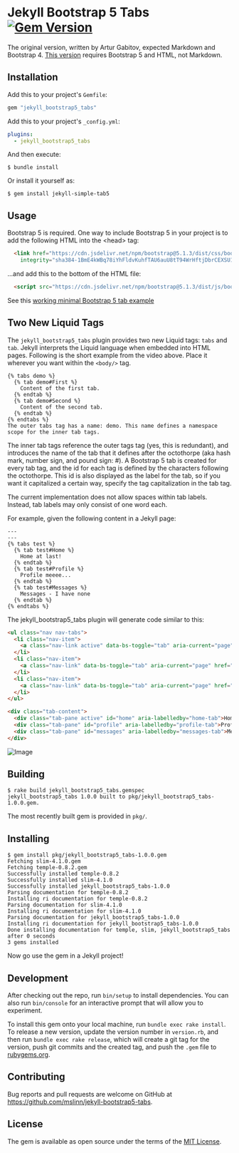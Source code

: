 Jekyll Bootstrap 5 Tabs
[![Gem Version](https://badge.fury.io/rb/jekyll_bootstrap5_tabs.svg)](https://badge.fury.io/rb/jekyll_bootstrap5_tabs)
===========

The original version, written by Artur Gabitov, expected Markdown and Bootstrap 4.
[This version](https://rubygems.org/gems/jekyll_bootstrap5_tabs) requires Bootstrap 5 and HTML, not Markdown.


## Installation

Add this to your project's `Gemfile`:
```ruby
gem "jekyll_bootstrap5_tabs"
```

Add this to your project's `_config.yml`:

```yaml
plugins:
  - jekyll_bootstrap5_tabs
```

And then execute:

    $ bundle install

Or install it yourself as:

    $ gem install jekyll-simple-tab5


## Usage

Bootstrap 5 is required. One way to include Bootstrap 5 in your project is to add the following HTML into the &lt;head> tag:
```html
  <link href="https://cdn.jsdelivr.net/npm/bootstrap@5.1.3/dist/css/bootstrap.min.css" rel="stylesheet"
    integrity="sha384-1BmE4kWBq78iYhFldvKuhfTAU6auU8tT94WrHftjDbrCEXSU1oBoqyl2QvZ6jIW3" crossorigin="anonymous">
```
...and add this to the bottom of the HTML file:
```html
  <script src="https://cdn.jsdelivr.net/npm/bootstrap@5.1.3/dist/js/bootstrap.bundle.min.js"></script>
```

See this [working minimal Bootstrap 5 tab example](https://codepen.io/mslinn/pen/OJOjVPR)

## Two New Liquid Tags
The `jekyll_bootstrap5_tabs` plugin provides two new Liquid tags: `tabs` and `tab`.
Jekyll interprets the Liquid language when embedded into HTML pages.
Following is the short example from the video above.
Place it wherever you want within the `<body/>` tag.
```
{% tabs demo %}
  {% tab demo#First %}
    Content of the first tab.
  {% endtab %}
  {% tab demo#Second %}
    Content of the second tab.
  {% endtab %}
{% endtabs %}
The outer tabs tag has a name: demo. This name defines a namespace scope for the inner tab tags.
```

The inner tab tags reference the outer tags tag (yes, this is redundant), and introduces the name of the tab that it defines after the octothorpe (aka hash mark, number sign, and pound sign: #). A Bootstrap 5 tab is created for every tab tag, and the id for each tag is defined by the characters following the octothorpe. This id is also displayed as the label for the tab, so if you want it capitalized a certain way, specify the tag capitalization in the tab tag.

The current implementation does not allow spaces within tab labels. Instead, tab labels may only consist of one word each.

For example, given the following content in a Jekyll page:
```
---
---
{% tabs test %}
  {% tab test#Home %}
    Home at last!
  {% endtab %}
  {% tab test#Profile %}
    Profile meeee...
  {% endtab %}
  {% tab test#Messages %}
    Messages - I have none
  {% endtab %}
{% endtabs %}
```
The jekyll_bootstrap5_tabs plugin will generate code similar to this:
```html
<ul class="nav nav-tabs">
  <li class="nav-item">
    <a class="nav-link active" data-bs-toggle="tab" aria-current="page" href="#home">Home</a>
  </li>
  <li class="nav-item">
    <a class="nav-link" data-bs-toggle="tab" aria-current="page" href="#profile">Profile</a>
  </li>
  <li class="nav-item">
    <a class="nav-link" data-bs-toggle="tab" aria-current="page" href="#messages">Messages</a>
  </li>
</ul>

<div class="tab-content">
  <div class="tab-pane active" id="home" aria-labelledby="home-tab">Home at last!</div>
  <div class="tab-pane" id="profile" aria-labelledby="profile-tab">Profile meeee...</div>
  <div class="tab-pane" id="messages" aria-labelledby="messages-tab">Messages - I have none</div>
</div>
```

![Image](docs/tab-screen.gif)


## Building

```shell
$ rake build jekyll_bootstrap5_tabs.gemspec
jekyll_bootstrap5_tabs 1.0.0 built to pkg/jekyll_bootstrap5_tabs-1.0.0.gem.
```

The most recently built gem is provided in `pkg/`.


## Installing

```shell
$ gem install pkg/jekyll_bootstrap5_tabs-1.0.0.gem
Fetching slim-4.1.0.gem
Fetching temple-0.8.2.gem
Successfully installed temple-0.8.2
Successfully installed slim-4.1.0
Successfully installed jekyll_bootstrap5_tabs-1.0.0
Parsing documentation for temple-0.8.2
Installing ri documentation for temple-0.8.2
Parsing documentation for slim-4.1.0
Installing ri documentation for slim-4.1.0
Parsing documentation for jekyll_bootstrap5_tabs-1.0.0
Installing ri documentation for jekyll_bootstrap5_tabs-1.0.0
Done installing documentation for temple, slim, jekyll_bootstrap5_tabs after 0 seconds
3 gems installed
```

Now go use the gem in a Jekyll project!


## Development

After checking out the repo, run `bin/setup` to install dependencies. You can also run `bin/console` for an interactive prompt that will allow you to experiment.

To install this gem onto your local machine, run `bundle exec rake install`.
To release a new version, update the version number in `version.rb`, and then run `bundle exec rake release`,
which will create a git tag for the version, push git commits and the created tag,
and push the `.gem` file to [rubygems.org](https://rubygems.org).


## Contributing

Bug reports and pull requests are welcome on GitHub at https://github.com/mslinn/jekyll-bootstrap5-tabs.


## License

The gem is available as open source under the terms of the [MIT License](https://opensource.org/licenses/MIT).
